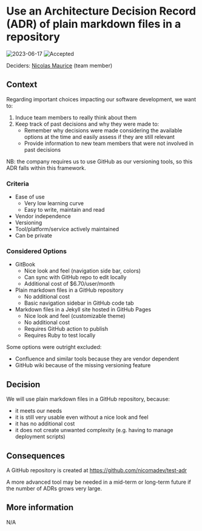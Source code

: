 # Use an Architecture Decision Record (ADR) of plain markdown files in a repository

![2023-06-17](https://img.shields.io/badge/date-2023--06--17-F5F5DC?style=flat-square)
![Accepted](https://img.shields.io/badge/status-accepted-brightgreen?style=flat-square)

<!--

![Draft](https://img.shields.io/badge/status-draft-lightgrey?style=flat-square)
![Proposed](https://img.shields.io/badge/status-proposed-blue?style=flat-square)
![Accepted](https://img.shields.io/badge/status-accepted-brightgreen?style=flat-square)
![Rejected](https://img.shields.io/badge/status-rejected-red?style=flat-square)
![Deprecated](https://img.shields.io/badge/status-deprecated-orange?style=flat-square)
[![Superseded by ADR-aaaa](https://img.shields.io/badge/status-superseded%20by%20ADR--aaaa-yellow?style=flat-square)](aaaa-example.md)

-->

Deciders: [Nicolas Maurice](https://github.com/nicomadev) (team member)

## Context

Regarding important choices impacting our software development, we want to:

1. Induce team members to really think about them
2. Keep track of past decisions and why they were made to:
   - Remember why decisions were made considering the available options at the time and easily assess if they are still relevant
   - Provide information to new team members that were not involved in past decisions

NB: the company requires us to use GitHub as our versioning tools, so this ADR falls within this framework.

### Criteria

- Ease of use
  - Very low learning curve
  - Easy to write, maintain and read
- Vendor independence
- Versioning
- Tool/platform/service actively maintained
- Can be private

### Considered Options

- GitBook
  - Nice look and feel (navigation side bar, colors)
  - Can sync with GitHub repo to edit locally
  - Additional cost of $6.70/user/month
- Plain markdown files in a GitHub repository
  - No additional cost
  - Basic navigation sidebar in GitHub code tab
- Markdown files in a Jekyll site hosted in GitHub Pages
  - Nice look and feel (customizable theme)
  - No additional cost
  - Requires GitHub action to publish
  - Requires Ruby to test locally

Some options were outright excluded:

- Confluence and similar tools because they are vendor dependent
- GitHub wiki because of the missing versioning feature

## Decision

We will use plain markdown files in a GitHub repository, because:

- it meets our needs
- it is still very usable even without a nice look and feel
- it has no additional cost
- it does not create unwanted complexity (e.g. having to manage deployment scripts)

## Consequences

A GitHub repository is created at <https://github.com/nicomadev/test-adr>

A more advanced tool may be needed in a mid-term or long-term future if the number of ADRs grows very large.

## More information

N/A
